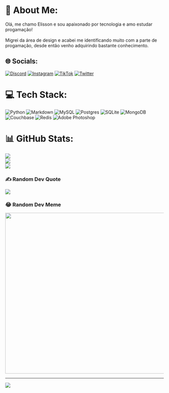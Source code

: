 # 💫 About Me:
Olá, me chamo Elisson e sou apaixonado por tecnologia e amo estudar progamação!<br><br>Migrei da área de design e acabei me identificando muito com a parte de progamação, desde então venho adquirindo bastante conhecimento.


## 🌐 Socials:
[![Discord](https://img.shields.io/badge/Discord-%237289DA.svg?logo=discord&logoColor=white)](htttps://discord.gg/Elisso#0561) [![Instagram](https://img.shields.io/badge/Instagram-%23E4405F.svg?logo=Instagram&logoColor=white)](https://instagram.com/elisson_douglas) [![TikTok](https://img.shields.io/badge/TikTok-%23000000.svg?logo=TikTok&logoColor=white)](https://tiktok.com/@blackmetal_guy) [![Twitter](https://img.shields.io/badge/Twitter-%231DA1F2.svg?logo=Twitter&logoColor=white)](https://twitter.com/depressao3000) 

# 💻 Tech Stack:
![Python](https://img.shields.io/badge/python-3670A0?style=for-the-badge&logo=python&logoColor=ffdd54) ![Markdown](https://img.shields.io/badge/markdown-%23000000.svg?style=for-the-badge&logo=markdown&logoColor=white) ![MySQL](https://img.shields.io/badge/mysql-%2300f.svg?style=for-the-badge&logo=mysql&logoColor=white) ![Postgres](https://img.shields.io/badge/postgres-%23316192.svg?style=for-the-badge&logo=postgresql&logoColor=white) ![SQLite](https://img.shields.io/badge/sqlite-%2307405e.svg?style=for-the-badge&logo=sqlite&logoColor=white) ![MongoDB](https://img.shields.io/badge/MongoDB-%234ea94b.svg?style=for-the-badge&logo=mongodb&logoColor=white) ![Couchbase](https://img.shields.io/badge/Couchbase-EA2328?style=for-the-badge&logo=couchbase&logoColor=white) ![Redis](https://img.shields.io/badge/redis-%23DD0031.svg?style=for-the-badge&logo=redis&logoColor=white) ![Adobe Photoshop](https://img.shields.io/badge/adobephotoshop-%2331A8FF.svg?style=for-the-badge&logo=adobephotoshop&logoColor=white)
# 📊 GitHub Stats:
![](https://github-readme-stats.vercel.app/api?username=ElissonDouglas&theme=dark&hide_border=false&include_all_commits=false&count_private=false)<br/>
![](https://github-readme-streak-stats.herokuapp.com/?user=ElissonDouglas&theme=dark&hide_border=false)<br/>
![](https://github-readme-stats.vercel.app/api/top-langs/?username=ElissonDouglas&theme=dark&hide_border=false&include_all_commits=false&count_private=false&layout=compact)

### ✍️ Random Dev Quote
![](https://quotes-github-readme.vercel.app/api?type=horizontal&theme=radical)

### 😂 Random Dev Meme
<img src="https://random-memer.herokuapp.com/" width="512px"/>

---
[![](https://visitcount.itsvg.in/api?id=ElissonDouglas&icon=0&color=0)](https://visitcount.itsvg.in)

<!-- Proudly created with GPRM ( https://gprm.itsvg.in ) -->
